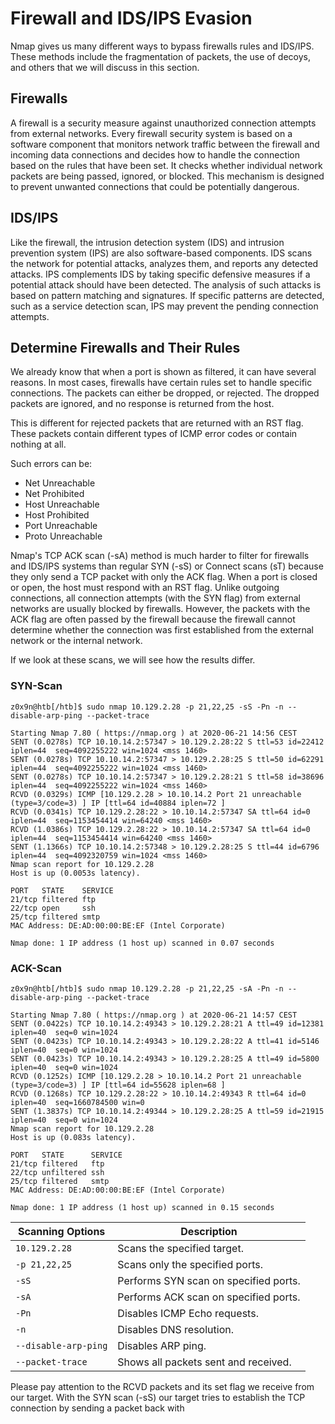 # Firewall and IDS/IPS Evasion

Nmap gives us many different ways to bypass firewalls rules and IDS/IPS. These methods include the fragmentation of packets, the use of decoys, and others that we will discuss in this section.

## Firewalls

A firewall is a security measure against unauthorized connection attempts from external networks. Every firewall security system is based on a software component that monitors network traffic between the firewall and incoming data connections and decides how to handle the connection based on the rules that have been set. It checks whether individual network packets are being passed, ignored, or blocked. This mechanism is designed to prevent unwanted connections that could be potentially dangerous.

## IDS/IPS

Like the firewall, the intrusion detection system (IDS) and intrusion prevention system (IPS) are also software-based components. IDS scans the network for potential attacks, analyzes them, and reports any detected attacks. IPS complements IDS by taking specific defensive measures if a potential attack should have been detected. The analysis of such attacks is based on pattern matching and signatures. If specific patterns are detected, such as a service detection scan, IPS may prevent the pending connection attempts.

## Determine Firewalls and Their Rules

We already know that when a port is shown as filtered, it can have several reasons. In most cases, firewalls have certain rules set to handle specific connections. The packets can either be dropped, or rejected. The dropped packets are ignored, and no response is returned from the host.

This is different for rejected packets that are returned with an RST flag. These packets contain different types of ICMP error codes or contain nothing at all.

Such errors can be:

- Net Unreachable
- Net Prohibited
- Host Unreachable
- Host Prohibited
- Port Unreachable
- Proto Unreachable

Nmap's TCP ACK scan (-sA) method is much harder to filter for firewalls and IDS/IPS systems than regular SYN (-sS) or Connect scans (sT) because they only send a TCP packet with only the ACK flag. When a port is closed or open, the host must respond with an RST flag. Unlike outgoing connections, all connection attempts (with the SYN flag) from external networks are usually blocked by firewalls. However, the packets with the ACK flag are often passed by the firewall because the firewall cannot determine whether the connection was first established from the external network or the internal network.

If we look at these scans, we will see how the results differ.

### SYN-Scan

```
z0x9n@htb[/htb]$ sudo nmap 10.129.2.28 -p 21,22,25 -sS -Pn -n --disable-arp-ping --packet-trace

Starting Nmap 7.80 ( https://nmap.org ) at 2020-06-21 14:56 CEST
SENT (0.0278s) TCP 10.10.14.2:57347 > 10.129.2.28:22 S ttl=53 id=22412 iplen=44  seq=4092255222 win=1024 <mss 1460>
SENT (0.0278s) TCP 10.10.14.2:57347 > 10.129.2.28:25 S ttl=50 id=62291 iplen=44  seq=4092255222 win=1024 <mss 1460>
SENT (0.0278s) TCP 10.10.14.2:57347 > 10.129.2.28:21 S ttl=58 id=38696 iplen=44  seq=4092255222 win=1024 <mss 1460>
RCVD (0.0329s) ICMP [10.129.2.28 > 10.10.14.2 Port 21 unreachable (type=3/code=3) ] IP [ttl=64 id=40884 iplen=72 ]
RCVD (0.0341s) TCP 10.129.2.28:22 > 10.10.14.2:57347 SA ttl=64 id=0 iplen=44  seq=1153454414 win=64240 <mss 1460>
RCVD (1.0386s) TCP 10.129.2.28:22 > 10.10.14.2:57347 SA ttl=64 id=0 iplen=44  seq=1153454414 win=64240 <mss 1460>
SENT (1.1366s) TCP 10.10.14.2:57348 > 10.129.2.28:25 S ttl=44 id=6796 iplen=44  seq=4092320759 win=1024 <mss 1460>
Nmap scan report for 10.129.2.28
Host is up (0.0053s latency).

PORT   STATE    SERVICE
21/tcp filtered ftp
22/tcp open     ssh
25/tcp filtered smtp
MAC Address: DE:AD:00:00:BE:EF (Intel Corporate)

Nmap done: 1 IP address (1 host up) scanned in 0.07 seconds
```

### ACK-Scan

```
z0x9n@htb[/htb]$ sudo nmap 10.129.2.28 -p 21,22,25 -sA -Pn -n --disable-arp-ping --packet-trace

Starting Nmap 7.80 ( https://nmap.org ) at 2020-06-21 14:57 CEST
SENT (0.0422s) TCP 10.10.14.2:49343 > 10.129.2.28:21 A ttl=49 id=12381 iplen=40  seq=0 win=1024
SENT (0.0423s) TCP 10.10.14.2:49343 > 10.129.2.28:22 A ttl=41 id=5146 iplen=40  seq=0 win=1024
SENT (0.0423s) TCP 10.10.14.2:49343 > 10.129.2.28:25 A ttl=49 id=5800 iplen=40  seq=0 win=1024
RCVD (0.1252s) ICMP [10.129.2.28 > 10.10.14.2 Port 21 unreachable (type=3/code=3) ] IP [ttl=64 id=55628 iplen=68 ]
RCVD (0.1268s) TCP 10.129.2.28:22 > 10.10.14.2:49343 R ttl=64 id=0 iplen=40  seq=1660784500 win=0
SENT (1.3837s) TCP 10.10.14.2:49344 > 10.129.2.28:25 A ttl=59 id=21915 iplen=40  seq=0 win=1024
Nmap scan report for 10.129.2.28
Host is up (0.083s latency).

PORT   STATE      SERVICE
21/tcp filtered   ftp
22/tcp unfiltered ssh
25/tcp filtered   smtp
MAC Address: DE:AD:00:00:BE:EF (Intel Corporate)

Nmap done: 1 IP address (1 host up) scanned in 0.15 seconds
```

| Scanning Options     | Description                           |
| -------------------- | ------------------------------------- |
| `10.129.2.28`        | Scans the specified target.           |
| `-p 21,22,25`        | Scans only the specified ports.       |
| `-sS`                | Performs SYN scan on specified ports. |
| `-sA`                | Performs ACK scan on specified ports. |
| `-Pn`                | Disables ICMP Echo requests.          |
| `-n`                 | Disables DNS resolution.              |
| `--disable-arp-ping` | Disables ARP ping.                    |
| `--packet-trace`     | Shows all packets sent and received.  |

Please pay attention to the RCVD packets and its set flag we receive from our target. With the SYN scan (-sS) our target tries to establish the TCP connection by sending a packet back with
